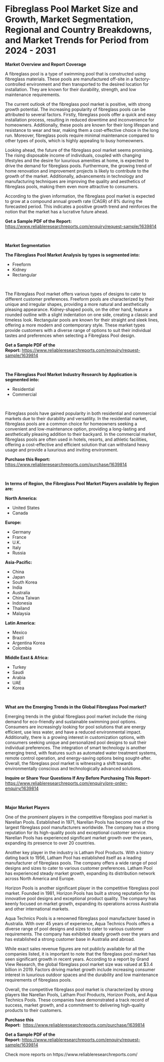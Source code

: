<p><h1>Fibreglass Pool Market Size and Growth, Market Segmentation, Regional and Country Breakdowns, and Market Trends for Period from 2024 -  2031</h1></p><p><strong>Market Overview and Report Coverage</strong></p>
<p><p>A fibreglass pool is a type of swimming pool that is constructed using fibreglass materials. These pools are manufactured off-site in a factory-controlled environment and then transported to the desired location for installation. They are known for their durability, strength, and low maintenance requirements.</p><p>The current outlook of the fibreglass pool market is positive, with strong growth potential. The increasing popularity of fibreglass pools can be attributed to several factors. Firstly, fibreglass pools offer a quick and easy installation process, resulting in reduced downtime and inconvenience for homeowners. Additionally, these pools are known for their long lifespan and resistance to wear and tear, making them a cost-effective choice in the long run. Moreover, fibreglass pools require minimal maintenance compared to other types of pools, which is highly appealing to busy homeowners.</p><p>Looking ahead, the future of the fibreglass pool market seems promising. The rising disposable income of individuals, coupled with changing lifestyles and the desire for luxurious amenities at home, is expected to drive the demand for fibreglass pools. Furthermore, the growing trend of home renovation and improvement projects is likely to contribute to the growth of the market. Additionally, advancements in technology and manufacturing techniques are improving the quality and aesthetics of fibreglass pools, making them even more attractive to consumers.</p><p>According to the given information, the fibreglass pool market is expected to grow at a compound annual growth rate (CAGR) of 8% during the forecasted period. This indicates a positive growth trend and reinforces the notion that the market has a lucrative future ahead.</p></p>
<p><strong>Get a Sample PDF of the Report:</strong> <a href="https://www.reliableresearchreports.com/enquiry/request-sample/1639814">https://www.reliableresearchreports.com/enquiry/request-sample/1639814</a></p>
<p>&nbsp;</p>
<p><strong>Market Segmentation</strong></p>
<p><strong>The Fibreglass Pool Market Analysis by types is segmented into:</strong></p>
<p><ul><li>Freeform</li><li>Kidney</li><li>Rectangular</li></ul></p>
<p>&nbsp;</p>
<p><p>The Fibreglass Pool market offers various types of designs to cater to different customer preferences. Freeform pools are characterized by their unique and irregular shapes, providing a more natural and aesthetically pleasing appearance. Kidney-shaped pools, on the other hand, feature a rounded outline with a slight indentation on one side, creating a classic and timeless look. Rectangular pools are known for their straight and sleek lines, offering a more modern and contemporary style. These market types provide customers with a diverse range of options to suit their individual tastes and preferences when selecting a Fibreglass Pool design.</p></p>
<p><strong>Get a Sample PDF of the Report:</strong>&nbsp;<a href="https://www.reliableresearchreports.com/enquiry/request-sample/1639814">https://www.reliableresearchreports.com/enquiry/request-sample/1639814</a></p>
<p>&nbsp;</p>
<p><strong>The Fibreglass Pool Market Industry Research by Application is segmented into:</strong></p>
<p><ul><li>Residential</li><li>Commercial</li></ul></p>
<p>&nbsp;</p>
<p><p>Fibreglass pools have gained popularity in both residential and commercial markets due to their durability and versatility. In the residential market, fibreglass pools are a common choice for homeowners seeking a convenient and low-maintenance option, providing a long-lasting and aesthetically pleasing addition to their backyard. In the commercial market, fibreglass pools are often used in hotels, resorts, and athletic facilities, offering a cost-effective and efficient solution that can withstand heavy usage and provide a luxurious and inviting environment.</p></p>
<p><strong>Purchase this Report:</strong>&nbsp; <a href="https://www.reliableresearchreports.com/purchase/1639814">https://www.reliableresearchreports.com/purchase/1639814</a></p>
<p>&nbsp;</p>
<p><strong>In terms of Region, the Fibreglass Pool Market Players available by Region are:</strong></p>
<p>
    <p> <strong> North America: </strong>
        <ul>
            <li>United States</li>
            <li>Canada</li>
        </ul>
        </p> 
    <p> <strong> Europe: </strong>
        <ul>
            <li>Germany</li>
            <li>France</li>
            <li>U.K.</li>
            <li>Italy</li>
            <li>Russia</li>
        </ul>
        </p> 
    <p> <strong> Asia-Pacific: </strong>
        <ul>
            <li>China</li>
            <li>Japan</li>
            <li>South Korea</li>
            <li>India</li>
            <li>Australia</li>
            <li>China Taiwan</li>
            <li>Indonesia</li>
            <li>Thailand</li>
            <li>Malaysia</li>
        </ul>
        </p> 
    <p> <strong> Latin America: </strong>
        <ul>
            <li>Mexico</li>
            <li>Brazil</li>
            <li>Argentina Korea</li>
            <li>Colombia</li>
        </ul>
        </p> 
    <p> <strong> Middle East & Africa: </strong>
        <ul>
            <li>Turkey</li>
            <li>Saudi</li>
            <li>Arabia</li>
            <li>UAE</li>
            <li>Korea</li>
        </ul>
    </p>
    </p>
<p>&nbsp;</p>
<p><strong>What are the Emerging Trends in the Global Fibreglass Pool market?</strong></p>
<p><p>Emerging trends in the global fibreglass pool market include the rising demand for eco-friendly and sustainable swimming pool options. Consumers are increasingly looking for pool solutions that are energy efficient, use less water, and have a reduced environmental impact. Additionally, there is a growing interest in customization options, with consumers seeking unique and personalized pool designs to suit their individual preferences. The integration of smart technology is another emerging trend, with features such as automated water treatment systems, remote control operation, and energy-saving options being sought-after. Overall, the fibreglass pool market is witnessing a shift towards environmentally conscious and technologically advanced solutions.</p></p>
<p><strong>Inquire or Share Your Questions If Any Before Purchasing This Report</strong>- <a href="https://www.reliableresearchreports.com/enquiry/pre-order-enquiry/1639814">https://www.reliableresearchreports.com/enquiry/pre-order-enquiry/1639814</a></p>
<p>&nbsp;</p>
<p><strong>Major Market Players</strong></p>
<p><p>One of the prominent players in the competitive fibreglass pool market is Narellan Pools. Established in 1971, Narellan Pools has become one of the largest fibreglass pool manufacturers worldwide. The company has a strong reputation for its high-quality pools and exceptional customer service. Narellan Pools has experienced significant market growth over the years, expanding its presence to over 20 countries.</p><p>Another key player in the industry is Latham Pool Products. With a history dating back to 1956, Latham Pool has established itself as a leading manufacturer of fibreglass pools. The company offers a wide range of pool designs and sizes to cater to various customer preferences. Latham Pool has experienced steady market growth, expanding its distribution network across North America and Europe.</p><p>Horizon Pools is another significant player in the competitive fibreglass pool market. Founded in 1981, Horizon Pools has built a strong reputation for its innovative pool designs and exceptional product quality. The company has keenly focused on market growth, expanding its operations across Australia and other international markets.</p><p>Aqua Technics Pools is a renowned fibreglass pool manufacturer based in Australia. With over 45 years of experience, Aqua Technics Pools offers a diverse range of pool designs and sizes to cater to various customer requirements. The company has exhibited steady growth over the years and has established a strong customer base in Australia and abroad.</p><p>While exact sales revenue figures are not publicly available for all the companies listed, it is important to note that the fibreglass pool market has seen significant growth in recent years. According to a report by Grand View Research, the global fibreglass pool market size was valued at $3.4 billion in 2019. Factors driving market growth include increasing consumer interest in luxurious outdoor spaces and the durability and low maintenance requirements of fibreglass pools.</p><p>Overall, the competitive fibreglass pool market is characterized by strong players like Narellan Pools, Latham Pool Products, Horizon Pools, and Aqua Technics Pools. These companies have demonstrated a track record of success, market growth, and a commitment to delivering high-quality products to their customers.</p></p>
<p><strong>Purchase this Report:</strong>&nbsp;&nbsp;<a href="https://www.reliableresearchreports.com/purchase/1639814">https://www.reliableresearchreports.com/purchase/1639814</a></p>
<p></p>
<p><strong>Get a Sample PDF of the Report:</strong>&nbsp;<a href="https://www.reliableresearchreports.com/enquiry/request-sample/1639814">https://www.reliableresearchreports.com/enquiry/request-sample/1639814</a></p>
<p>Check more reports on https://www.reliableresearchreports.com/</p>